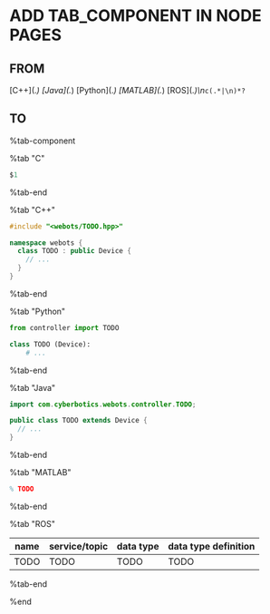 # ADD TAB_COMPONENT IN NODE PAGES

## FROM

\[C\+\+\]\(.*\) \[Java\]\(.*\) \[Python\]\(.*\) \[MATLAB\]\(.*\) \[ROS\]\(.*\)\n*```c(.*|\n)*?```

## TO

%tab-component

%tab "C"

```c
$1
```

%tab-end

%tab "C++"

```cpp
#include "<webots/TODO.hpp>"

namespace webots {
  class TODO : public Device {
    // ...
  }
}
```

%tab-end

%tab "Python"

```python
from controller import TODO

class TODO (Device):
    # ...
```

%tab-end

%tab "Java"

```java
import com.cyberbotics.webots.controller.TODO;

public class TODO extends Device {
  // ...
}
```

%tab-end

%tab "MATLAB"

```matlab
% TODO
```

%tab-end

%tab "ROS"

| name | service/topic | data type | data type definition |
| --- | --- | --- | --- |
| TODO | TODO | TODO | TODO |

%tab-end

%end
